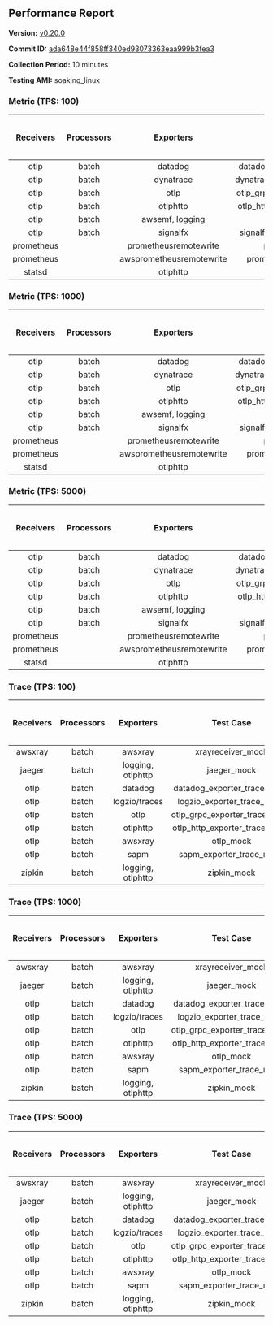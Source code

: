 ## Performance Report

**Version:** [v0.20.0](https://github.com/aws-observability/aws-otel-collector/releases/tag/v0.20.0)

**Commit ID:** [ada648e44f858ff340ed93073363eaa999b3fea3](https://github.com/aws-observability/aws-otel-collector/commit/ada648e44f858ff340ed93073363eaa999b3fea3)

**Collection Period:** 10 minutes

**Testing AMI:** soaking_linux


### Metric (TPS: 100)
| Receivers | Processors | Exporters | Test Case | Data Type | Instance Type | Avg CPU Usage (Percent) | Avg Memory Usage (Megabytes) | Max CPU Usage (Percent) | Max Memory Usage (Megabytes) |
|:---------:|:----------:|:---------:|:---------:|:---------:|:-------------:|:-----------------------:|:----------------------------:|:-----------------------:|:----------------------------:|
| otlp | batch | datadog | datadog_exporter_metric_mock | otlp | m5.2xlarge | 0.04 | 64.79 | 0.20 | 65.28 |
| otlp | batch | dynatrace | dynatrace_exporter_metric_mock | otlp | m5.2xlarge | 0.04 | 63.37 | 0.20 | 64.14 |
| otlp | batch | otlp | otlp_grpc_exporter_metric_mock | otlp | m5.2xlarge | 0.03 | 63.30 | 0.20 | 63.46 |
| otlp | batch | otlphttp | otlp_http_exporter_metric_mock | otlp | m5.2xlarge | 0.03 | 62.12 | 0.20 | 62.72 |
| otlp | batch | awsemf, logging | otlp_metric_mock | otlp | m5.2xlarge | 0.03 | 63.68 | 0.20 | 63.84 |
| otlp | batch | signalfx | signalfx_exporter_metric_mock | otlp | m5.2xlarge | 0.03 | 65.11 | 0.20 | 65.27 |
| prometheus |  | prometheusremotewrite | prometheus_mock | prometheus | m5.2xlarge | 0.10 | 77.39 | 0.30 | 78.64 |
| prometheus |  | awsprometheusremotewrite | prometheus_mock_awsprw | prometheus | m5.2xlarge | 0.11 | 78.17 | 0.30 | 79.10 |
| statsd |  | otlphttp | statsd_mock | statsd | m5.2xlarge | 0.01 | 63.17 | 0.20 | 64.10 |

### Metric (TPS: 1000)
| Receivers | Processors | Exporters | Test Case | Data Type | Instance Type | Avg CPU Usage (Percent) | Avg Memory Usage (Megabytes) | Max CPU Usage (Percent) | Max Memory Usage (Megabytes) |
|:---------:|:----------:|:---------:|:---------:|:---------:|:-------------:|:-----------------------:|:----------------------------:|:-----------------------:|:----------------------------:|
| otlp | batch | datadog | datadog_exporter_metric_mock | otlp | m5.2xlarge | 0.03 | 63.27 | 0.10 | 63.62 |
| otlp | batch | dynatrace | dynatrace_exporter_metric_mock | otlp | m5.2xlarge | 0.03 | 64.75 | 0.20 | 65.02 |
| otlp | batch | otlp | otlp_grpc_exporter_metric_mock | otlp | m5.2xlarge | 0.04 | 63.40 | 0.20 | 63.86 |
| otlp | batch | otlphttp | otlp_http_exporter_metric_mock | otlp | m5.2xlarge | 0.03 | 65.01 | 0.10 | 65.54 |
| otlp | batch | awsemf, logging | otlp_metric_mock | otlp | m5.2xlarge | 0.03 | 63.50 | 0.20 | 63.92 |
| otlp | batch | signalfx | signalfx_exporter_metric_mock | otlp | m5.2xlarge | 0.03 | 64.58 | 0.10 | 64.70 |
| prometheus |  | prometheusremotewrite | prometheus_mock | prometheus | m5.2xlarge | 1.11 | 111.07 | 2.10 | 115.68 |
| prometheus |  | awsprometheusremotewrite | prometheus_mock_awsprw | prometheus | m5.2xlarge | 1.24 | 112.42 | 2.20 | 116.14 |
| statsd |  | otlphttp | statsd_mock | statsd | m5.2xlarge | 0.01 | 64.55 | 0.10 | 65.06 |

### Metric (TPS: 5000)
| Receivers | Processors | Exporters | Test Case | Data Type | Instance Type | Avg CPU Usage (Percent) | Avg Memory Usage (Megabytes) | Max CPU Usage (Percent) | Max Memory Usage (Megabytes) |
|:---------:|:----------:|:---------:|:---------:|:---------:|:-------------:|:-----------------------:|:----------------------------:|:-----------------------:|:----------------------------:|
| otlp | batch | datadog | datadog_exporter_metric_mock | otlp | m5.2xlarge | 0.04 | 65.74 | 0.20 | 68.89 |
| otlp | batch | dynatrace | dynatrace_exporter_metric_mock | otlp | m5.2xlarge | 0.04 | 63.05 | 0.20 | 63.72 |
| otlp | batch | otlp | otlp_grpc_exporter_metric_mock | otlp | m5.2xlarge | 0.03 | 64.46 | 0.20 | 65.06 |
| otlp | batch | otlphttp | otlp_http_exporter_metric_mock | otlp | m5.2xlarge | 0.03 | 64.40 | 0.20 | 65.24 |
| otlp | batch | awsemf, logging | otlp_metric_mock | otlp | m5.2xlarge | 0.03 | 62.49 | 0.20 | 63.16 |
| otlp | batch | signalfx | signalfx_exporter_metric_mock | otlp | m5.2xlarge | 0.03 | 64.72 | 0.20 | 64.79 |
| prometheus |  | prometheusremotewrite | prometheus_mock | prometheus | m5.2xlarge | 6.91 | 254.03 | 11.30 | 277.37 |
| prometheus |  | awsprometheusremotewrite | prometheus_mock_awsprw | prometheus | m5.2xlarge | 7.21 | 252.81 | 12.30 | 283.77 |
| statsd |  | otlphttp | statsd_mock | statsd | m5.2xlarge | 0.01 | 62.11 | 0.10 | 62.91 |

### Trace (TPS: 100)
| Receivers | Processors | Exporters | Test Case | Data Type | Instance Type | Avg CPU Usage (Percent) | Avg Memory Usage (Megabytes) | Max CPU Usage (Percent) | Max Memory Usage (Megabytes) |
|:---------:|:----------:|:---------:|:---------:|:---------:|:-------------:|:-----------------------:|:----------------------------:|:-----------------------:|:----------------------------:|
| awsxray | batch | awsxray | xrayreceiver_mock | xray | m5.2xlarge | 0.00 | 0.00 | 0.00 | 0.00 |
| jaeger | batch | logging, otlphttp | jaeger_mock | jaeger | m5.2xlarge | 3.15 | 82.76 | 10.90 | 85.96 |
| otlp | batch | datadog | datadog_exporter_trace_mock | otlp | m5.2xlarge | 3.52 | 79.76 | 3.90 | 82.92 |
| otlp | batch | logzio/traces | logzio_exporter_trace_mock | otlp | m5.2xlarge | 4.16 | 76.90 | 4.50 | 78.10 |
| otlp | batch | otlp | otlp_grpc_exporter_trace_mock | otlp | m5.2xlarge | 3.38 | 134.90 | 4.40 | 178.88 |
| otlp | batch | otlphttp | otlp_http_exporter_trace_mock | otlp | m5.2xlarge | 4.08 | 76.92 | 4.30 | 78.83 |
| otlp | batch | awsxray | otlp_mock | otlp | m5.2xlarge | 3.64 | 77.23 | 4.00 | 79.12 |
| otlp | batch | sapm | sapm_exporter_trace_mock | otlp | m5.2xlarge | 3.16 | 90.94 | 3.60 | 92.21 |
| zipkin | batch | logging, otlphttp | zipkin_mock | zipkin | m5.2xlarge | 6.04 | 81.69 | 19.40 | 86.05 |

### Trace (TPS: 1000)
| Receivers | Processors | Exporters | Test Case | Data Type | Instance Type | Avg CPU Usage (Percent) | Avg Memory Usage (Megabytes) | Max CPU Usage (Percent) | Max Memory Usage (Megabytes) |
|:---------:|:----------:|:---------:|:---------:|:---------:|:-------------:|:-----------------------:|:----------------------------:|:-----------------------:|:----------------------------:|
| awsxray | batch | awsxray | xrayreceiver_mock | xray | m5.2xlarge | 0.00 | 0.00 | 0.00 | 0.00 |
| jaeger | batch | logging, otlphttp | jaeger_mock | jaeger | m5.2xlarge | 25.67 | 151.00 | 39.80 | 186.34 |
| otlp | batch | datadog | datadog_exporter_trace_mock | otlp | m5.2xlarge | 31.43 | 91.59 | 32.20 | 94.89 |
| otlp | batch | logzio/traces | logzio_exporter_trace_mock | otlp | m5.2xlarge | 29.90 | 78.40 | 31.30 | 80.79 |
| otlp | batch | otlp | otlp_grpc_exporter_trace_mock | otlp | m5.2xlarge | 26.69 | 675.90 | 36.30 | 1150.55 |
| otlp | batch | otlphttp | otlp_http_exporter_trace_mock | otlp | m5.2xlarge | 29.39 | 76.65 | 30.40 | 77.99 |
| otlp | batch | awsxray | otlp_mock | otlp | m5.2xlarge | 32.40 | 81.55 | 42.90 | 84.50 |
| otlp | batch | sapm | sapm_exporter_trace_mock | otlp | m5.2xlarge | 26.61 | 91.13 | 28.00 | 93.07 |
| zipkin | batch | logging, otlphttp | zipkin_mock | zipkin | m5.2xlarge | 43.83 | 324.92 | 58.90 | 444.11 |

### Trace (TPS: 5000)
| Receivers | Processors | Exporters | Test Case | Data Type | Instance Type | Avg CPU Usage (Percent) | Avg Memory Usage (Megabytes) | Max CPU Usage (Percent) | Max Memory Usage (Megabytes) |
|:---------:|:----------:|:---------:|:---------:|:---------:|:-------------:|:-----------------------:|:----------------------------:|:-----------------------:|:----------------------------:|
| awsxray | batch | awsxray | xrayreceiver_mock | xray | m5.2xlarge | 0.00 | 0.00 | 0.00 | 0.00 |
| jaeger | batch | logging, otlphttp | jaeger_mock | jaeger | m5.2xlarge | 27.27 | 179.35 | 43.40 | 212.10 |
| otlp | batch | datadog | datadog_exporter_trace_mock | otlp | m5.2xlarge | 136.44 | 95.64 | 137.90 | 101.97 |
| otlp | batch | logzio/traces | logzio_exporter_trace_mock | otlp | m5.2xlarge | 129.60 | 80.54 | 131.10 | 83.64 |
| otlp | batch | otlp | otlp_grpc_exporter_trace_mock | otlp | m5.2xlarge | 123.49 | 3259.24 | 183.51 | 5979.88 |
| otlp | batch | otlphttp | otlp_http_exporter_trace_mock | otlp | m5.2xlarge | 115.78 | 80.57 | 119.49 | 82.89 |
| otlp | batch | awsxray | otlp_mock | otlp | m5.2xlarge | 103.04 | 20740.77 | 293.50 | 32667.30 |
| otlp | batch | sapm | sapm_exporter_trace_mock | otlp | m5.2xlarge | 120.44 | 97.24 | 121.61 | 99.81 |
| zipkin | batch | logging, otlphttp | zipkin_mock | zipkin | m5.2xlarge | 40.35 | 434.49 | 65.80 | 662.77 |
